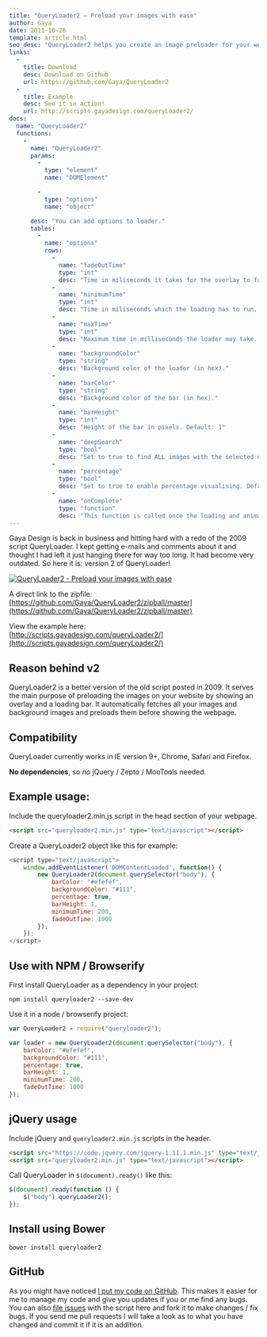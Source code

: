 ```yaml
---
title: "QueryLoader2 – Preload your images with ease"
author: Gaya
date: 2011-10-26
template: article.html
seo_desc: "QueryLoader2 helps you create an image preloader for your website using jQuery."
links:
  -
    title: Download
    desc: Download on Github
    url: https://github.com/Gaya/QueryLoader2
  -
    title: Example
    desc: See it in action!
    url: http://scripts.gayadesign.com/queryLoader2/
docs:
  name: "QueryLoader2"
  functions:
    -
      name: "QueryLoader2"
      params:
        -
          type: "element"
          name: "DOMElement"

        -
          type: "options"
          name: "object"

      desc: "You can add options to loader."
      tables:
        -
          name: "options"
          rows:
            -
              name: "fadeOutTime"
              type: "int"
              desc: "Time in miliseconds it takes for the overlay to fade out at the end."
            -
              name: "minimumTime"
              type: "int"
              desc: "Time in miliseconds which the loading has to run. If time has not passed the animation will still show."
            -
              name: "maxTime"
              type: "int"
              desc: "Maximum time in milliseconds the loader may take. Go past this time and the loader with automatically close."
            -
              name: "backgroundColor"
              type: "string"
              desc: "Background color of the loader (in hex)."
            -
              name: "barColor"
              type: "string"
              desc: "Background color of the bar (in hex)."
            -
              name: "barHeight"
              type: "int"
              desc: "Height of the bar in pixels. Default: 1"
            -
              name: "deepSearch"
              type: "bool"
              desc: "Set to true to find ALL images with the selected elements. If you don't want queryLoader to look in the children, set to false. Default: true."
            -
              name: "percentage"
              type: "bool"
              desc: "Set to true to enable percentage visualising. Default is false."
            -
              name: "onComplete"
              type: "function"
              desc: "This function is called once the loading and animation are completed."
---
```

Gaya Design is back in business and hitting hard with a redo of the 2009 script QueryLoader. I kept getting e-mails and comments about it and thought I had left it just hanging there for way too long. It had become very outdated. So here it is: version 2 of QueryLoader!

[![QueryLoader2 - Preload your images with ease](/articles/queryloader2-preload-your-images-with-ease/ql2header.jpg "QueryLoader2 - Preload your images with ease")](http://www.gayadesign.com/diy/queryloader2-preload-your-images-with-ease/)

<span class="more"></span>

A direct link to the zipfile:  
[https://github.com/Gaya/QueryLoader2/zipball/master](https://github.com/Gaya/QueryLoader2/zipball/master)

View the example here:  
[http://scripts.gayadesign.com/queryLoader2/](http://scripts.gayadesign.com/queryLoader2/)

Reason behind v2
----------------

QueryLoader2 is a better version of the old script posted in 2009. It serves the main purpose of preloading the images on your website by showing an overlay and a loading bar. It automatically fetches all your images and background images and preloads them before showing the webpage.

Compatibility
-------------

QueryLoader currently works in IE version 9+, Chrome, Safari and Firefox.

**No dependencies**, so *no* jQuery / Zepto / MooTools needed.

Example usage:
--------------

Include the queryloader2.min.js script in the head section of your webpage.


```html
<script src="queryloader2.min.js" type="text/javascript"></script>
```


Create a QueryLoader2 object like this for example:


```javascript
<script type="text/javascript">
    window.addEventListener('DOMContentLoaded', function() {
        new QueryLoader2(document.querySelector("body"), {
            barColor: "#efefef",
            backgroundColor: "#111",
            percentage: true,
            barHeight: 1,
            minimumTime: 200,
            fadeOutTime: 1000
        });
    });
</script>
```


Use with NPM / Browserify
-------------------------

First install QueryLoader as a dependency in your project:


```
npm install queryloader2 --save-dev
```


Use it in a node / browserify project:


```javascript
var QueryLoader2 = require("queryloader2");

var loader = new QueryLoader2(document.querySelector("body"), {
    barColor: "#efefef",
    backgroundColor: "#111",
    percentage: true,
    barHeight: 1,
    minimumTime: 200,
    fadeOutTime: 1000
});
```


jQuery usage
------------

Include jQuery and `queryloader2.min.js` scripts in the header.


```html
<script src="https://code.jquery.com/jquery-1.11.1.min.js" type="text/javascript"></script>
<script src="queryloader2.min.js" type="text/javascript"></script>
```


Call QueryLoader in `$(document).ready()` like this:


```javascript
$(document).ready(function () {
    $("body").queryLoader2();
});
```


Install using Bower
-------------------


```
bower install queryloader2
```




GitHub
------

As you might have noticed [I put my code on GitHub](https://github.com/Gaya/QueryLoader2). This makes it easier for me to manage my code and give you updates if you or me find any bugs.  
 You can also [file issues](https://github.com/Gaya/QueryLoader2/issues) with the script here and fork it to make changes / fix bugs. If you send me pull requests I will take a look as to what you have changed and commit it if it is an addition.